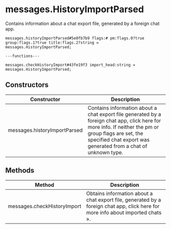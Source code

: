 # messages.HistoryImportParsed
Contains information about a chat export file, generated by a foreign chat app.

```
messages.historyImportParsed#5e0fb7b9 flags:# pm:flags.0?true group:flags.1?true title:flags.2?string = messages.HistoryImportParsed;

---functions---

messages.checkHistoryImport#43fe19f3 import_head:string = messages.HistoryImportParsed;
```

## Constructors
| Constructor | Description |
| ---- | ----------- |
| messages.historyImportParsed | Contains information about a chat export file generated by a foreign chat app, click here for more info.  If neither the pm or group flags are set, the specified chat export was generated from a chat of unknown type. |


## Methods
| Method | Description |
| ---- | ----------- |
| messages.checkHistoryImport | Obtains information about a chat export file, generated by a foreign chat app, click here for more info about imported chats ». |


